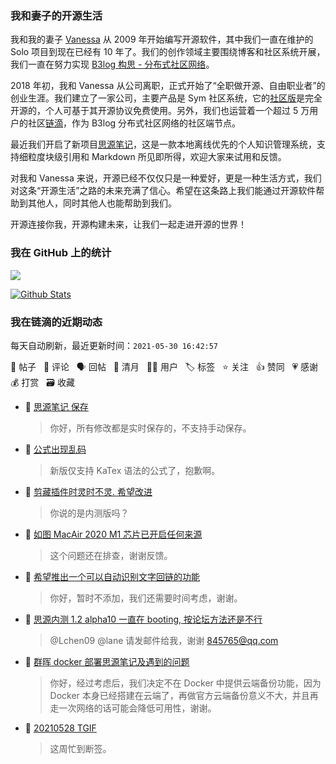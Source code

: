 ### 我和妻子的开源生活

我和我的妻子 [Vanessa](https://github.com/Vanessa219) 从 2009 年开始编写开源软件，其中我们一直在维护的 Solo 项目到现在已经有 10 年了。我们的创作领域主要围绕博客和社区系统开展，我们一直在努力实现 [B3log 构思 - 分布式社区网络](https://ld246.com/article/1546941897596)。

2018 年初，我和 Vanessa 从公司离职，正式开始了“全职做开源、自由职业者”的创业生涯。我们建立了一家公司，主要产品是 Sym 社区系统，它的[社区版](https://github.com/88250/symphony)是完全开源的，个人可基于其开源协议免费使用。另外，我们也运营着一个超过 5 万用户的社区[链滴](https://ld246.com)，作为 B3log 分布式社区网络的社区端节点。

最近我们开启了新项目[思源笔记](https://github.com/siyuan-note/siyuan)，这是一款本地离线优先的个人知识管理系统，支持细粒度块级引用和 Markdown 所见即所得，欢迎大家来试用和反馈。

对我和 Vanessa 来说，开源已经不仅仅只是一种爱好，更是一种生活方式，我们对这条“开源生活”之路的未来充满了信心。希望在这条路上我们能通过开源软件帮助到其他人，同时其他人也能帮助到我们。

开源连接你我，开源构建未来，让我们一起走进开源的世界！

### 我在 GitHub 上的统计

<a title="Hits" target="_blank" href="https://github.com/88250/88250"><img src="https://hits.b3log.org/88250/88250.svg"></a>

[![Github Stats](https://github-readme-stats.vercel.app/api?username=88250&theme=tokyonight&show_icons=true)](https://github.com/88250)

<!--events start -->

### 我在链滴的近期动态

每天自动刷新，最近更新时间：`2021-05-30 16:42:57`

📝 帖子 &nbsp; 💬 评论 &nbsp; 🗣 回帖 &nbsp; 🌙 清月 &nbsp; 👨‍💻 用户 &nbsp; 🏷️ 标签 &nbsp; ⭐️ 关注 &nbsp; 👍 赞同 &nbsp; 💗 感谢 &nbsp; 💰 打赏 &nbsp; 🗃 收藏

* 💬 [思源笔记 保存](https://ld246.com/article/1622341154740/comment/1622347650071#comments)

  > 你好，所有修改都是实时保存的，不支持手动保存。
* 💬 [公式出现乱码](https://ld246.com/article/1622306240991/comment/1622347571835#comments)

  > 新版仅支持 KaTex 语法的公式了，抱歉啊。
* 💬 [剪藏插件时灵时不灵. 希望改进](https://ld246.com/article/1622302551013/comment/1622347488242#comments)

  > 你说的是内测版吗？
* 💬 [如图 MacAir 2020 M1 芯片已开启任何来源](https://ld246.com/article/1622325515137/comment/1622347454314#comments)

  > 这个问题还在排查，谢谢反馈。
* 💬 [希望推出一个可以自动识别文字回链的功能](https://ld246.com/article/1622227311647/comment/1622249744334#comments)

  > 你好，暂时不添加，我们还需要时间考虑，谢谢。
* 💬 [思源内测 1.2 alpha10  一直在 booting, 按论坛方法还是不行](https://ld246.com/article/1622172777220/comment/1622196050846#comments)

  > @Lchen09 @lane 请发邮件给我，谢谢 845765@qq.com
* 💬 [群晖 docker 部署思源笔记及遇到的问题](https://ld246.com/article/1620528472212/comment/1622194980974#comments)

  > 你好，经过考虑后，我们决定不在 Docker 中提供云端备份功能，因为 Docker 本身已经搭建在云端了，再做官方云端备份意义不大，并且再走一次网络的话可能会降低可用性，谢谢。
* 💬 [20210528 TGIF](https://ld246.com/article/1622189326447/comment/1622194727472#comments)

  > 这周忙到断签。


<!--events end -->
